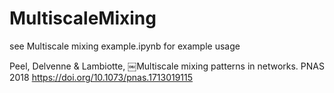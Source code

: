 # MultiscaleMixing

see Multiscale mixing example.ipynb for example usage

Peel, Delvenne & Lambiotte, ￼Multiscale mixing patterns in networks. PNAS 2018
https://doi.org/10.1073/pnas.1713019115 
